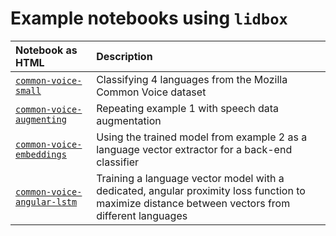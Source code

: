 # Example notebooks using `lidbox`

| Notebook as HTML | Description |
|:---------------- |:----------- |
| [`common-voice-small`](./common-voice-small/main.html) | Classifying 4 languages from the Mozilla Common Voice dataset |
| [`common-voice-augmenting`](./common-voice-augmenting/main.html) | Repeating example 1 with speech data augmentation |
| [`common-voice-embeddings`](./common-voice-embeddings/main.html) | Using the trained model from example 2 as a language vector extractor for a back-end classifier |
| [`common-voice-angular-lstm`](./common-voice-angular-lstm/main.html) | Training a language vector model with a dedicated, angular proximity loss function to maximize distance between vectors from different languages |
